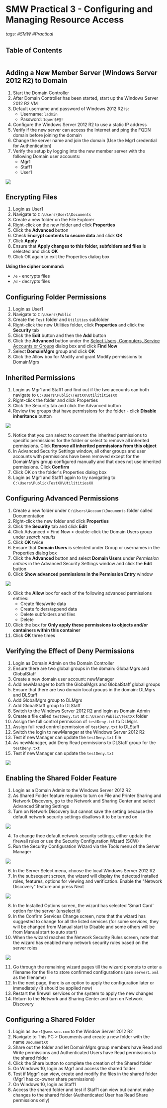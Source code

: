 # SMW Practical 3 - Configuring and Managing Resource Access

###### tags: #SMW #Practical 

## Table of Contents
```toc
```

## Adding a New Member Server (Windows Server 2012 R2) to Domain
1. Start the Domain Controller
2. After Domain Controller has been started, start up the Windows Server 2012 R2 VM
3. Default username and password of Windows 2012 R2 is:
	- Username: `ladmin`
	- Password: `1qwer$#@!`
4. Configure the Windows Server 2012 R2 to use a static IP address
5. Verify if the new server can access the Internet and ping the FQDN domain before joining the domain
6. Change the server name and join the domain (Use the Mgr1 credential for Authentication)
7. Verify the setup by logging into the new member server with the following Domain user accounts:
	- Mgr1
	- Staff1
	- User1

![](https://i.imgur.com/qJkZx13.png)

## Encrypting Files
1. Login as User1
2. Navigate to `C:\Users\User1\Documents`
3. Create a new folder on the File Explorer
4. Right-click on the new folder and click **Properties**
5. Click the **Advanced** button
6. Check **Encrypt contents to secure data** and click **OK**
7. Click **Apply**
8. Ensure that **Apply changes to this folder, subfolders and files** is selected and click **OK**
9. Click OK again to exit the Properties dialog box

**Using the cipher command:**
- `/e` - encrypts files
- `/d` - decrypts files

## Configuring Folder Permissions
1. Login as User1
2. Navigate to `C:\Users\Public`
3. Create the `Test` folder and `Utilities` subfolder
4. Right-click the new Utilities folder, click **Properties** and click the **Security** tab
5. Click the **Edit** button and then the **Add** button
6. Click the **Advanced** button under the <u>Select Users, Computers, Service Accounts or Groups</u> dialog box and click **Find Now**
7. Select **DomainMgrs** group and click **OK**
8. Click the Allow box for Modify and grant Modify permissions to DomainMgrs

## Inherited Permissions
1. Login as Mgr1 and Staff1 and find out if the two accounts can both navigate to `C:\Users\Public\TestXX\UtilititiesXX`
2. Right-click the folder and click Properties
3. Click the Security tab and click the Advanced button
4. Review the groups that have permissions for the folder - click **Disable inheritance** button

![](https://i.imgur.com/MsAENcB.png)

5. Notice that you can select to convert the inherited permissions to specific permissions for the folder or select to remove all inherited permissions. Click **Remove all inherited permissions from this object**
6. In Advanced Security Settings window, all other groups and user accounts with permissions have been removed except for the DomainMgrs group configured manually and that does not use inherited permissions. Click **Confirm**
7. Click OK on the folder's Properties dialog box
8. Login as Mgr1 and Staff1 again to try navigating to `C:\Users\Public\TestXX\UtilititiesXX`

## Configuring Advanced Permissions
1. Create a new folder under `C:\Users\Account\Documents` folder called Documentation
2. Right-click the new folder and click **Properties**
3. Click the **Security** tab and click **Edit**
4. Click Advanced > Find Now > double-click the Domain Users group under *search results*
5. Click **OK** twice
6. Ensure that **Domain Users** is selected under Group or usernames in the Properties dialog box
7. Click the **Advanced** button and select **Domain Users** under *Permission entries* in the Advanced Security Settings window and click the **Edit** button
8. Click **Show advanced permissions in the Permission Entry** window

![](https://i.imgur.com/PTGNQOG.png)

9. Click the **Allow** box for each of the following advanced permissions entries:
	- Create files/write data
	- Create folders/append data
	- Delete subfolders and files
	- Delete
10. Click the box for **Only apply these permissions to objects and/or containers within this container**
11. Click **OK** three times

## Verifying the Effect of Deny Permissions
1. Login as Domain Admin on the Domain Controller
2. Ensure there are two global groups in the domain: GlobalMgrs and GlobalStaff
3. Create a new domain user account: newManager
4. Add newManager to both the GlobalMgrs and GlobalStaff global groups
5. Ensure that there are two domain local groups in the domain: DLMgrs and DLStaff
6. Add GlobalMgrs group to DLMgrs
7. Add GlobalStaff group to DLStaff
8. Switch to the Windows Server 2012 R2  and login as Domain Admin
9. Create a file called `testDeny.txt` at `C:\Users\Public\TestXX` folder
10. Assign the full control permission of `testDeny.txt` to DLMgrs
11. Assign full read control permission of `testDeny.txt` to DLStaff
12. Switch the login to newManager at the Windows Server 2012 R2 
13. Test if newManager can update the `testDeny.txt` file
14. As newManager, add Deny Read permissions to DLStaff group for the `testDeny.txt`
15. Test if newManager can update the `testDeny.txt`

![](https://i.imgur.com/0F82Mpv.png)

## Enabling the Shared Folder Feature
1. Login as a Domain Admin to the Windows Server 2012 R2
2. As Shared Folder feature requires to turn on File and Printer Sharing and Network Discovery, go to the Network and Sharing Center and select Advanced Sharing Settings
3. Turn on Network Discovery but cannot save the setting because the default network security settings disallows it to be turned on

![](https://i.imgur.com/L13gOyq.png)

4. To change thee default network security settings, either update the firewall rules or use the Security Configuration Wizard (SCW)
5. Run the Security Configuration Wizard via the Tools menu of the Server Manager

![](https://i.imgur.com/1LFVmDW.png)

6. In the Server Select menu, choose the local Windows Server 2012 R2  
7. In the subsequent screen, the wizard will display the detected installed roles, features, options for viewing and verification. Enable the "Network Discovery" feature and press Next

![](https://i.imgur.com/Zd2oq6x.png)

8. In the Installed Options screen, the wizard has selected 'Smart Card' option for the server (unselect it)
9. In the Confirm Services Change screen, note that the wizard has suggested to change for all the listed services (for some services, they will be changed from Manual start to Disable and some others will be from Manual start to auto start)
10. When the wizard reaches the Network Security Rules screen, note that the wizard has enabled many network security rules based on the server roles

![](https://i.imgur.com/l6TWE0p.png)

11. Go through the remaining wizard pages till the wizard prompts to enter a filename for the file to store confirmed configurations (use `server1.xml` as the filename)
12. In the next page, there is an option to apply the configuration later or immediately (it should be applied now)
13. Restart the firewall services or the system to apply the new changes
14. Return to the Network and Sharing Center and turn on Network Discovery

## Configuring a Shared Folder
1. Login as `User1@smw.soc.com` to the Window Server 2012 R2
2. Navigate to This PC > Documents and create a new folder with the name `DocumentXX`
3. Share out the folder and let DomainMgrs group members have Read and Write permissions and Authenticated Users have Read permissions to the shared folder
4. Click the Share button to complete the creation of the Shared folder
5. On Windows 10, login as Mgr1 and access the shared folder
6. Test if Mggr1 can view, create and modify the files in the shared folder (Mgr1 has co-owner share permissions)
7. On Windows 10, login as Staff1
8. Access the shared folder and test if Staff1 can view but cannot make changes to the shared folder (Authenticated User has Read Share permissions only)